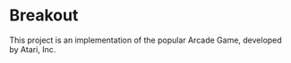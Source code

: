 # Breakout

This project is an implementation of the popular Arcade Game, developed by Atari, Inc.

